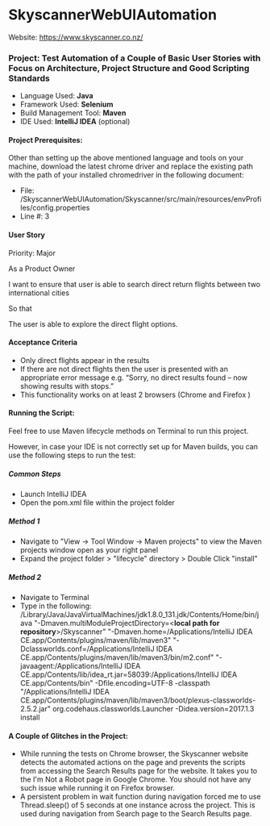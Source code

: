 # SkyscannerWebUIAutomation

Website: https://www.skyscanner.co.nz/

### Project: Test Automation of a Couple of Basic User Stories with Focus on Architecture, Project Structure and Good Scripting Standards

- Language Used: **Java**
- Framework Used: **Selenium**
- Build Management Tool: **Maven**
- IDE Used: **IntelliJ IDEA** (optional)

#### Project Prerequisites:
Other than setting up the above mentioned language and tools on your machine, download the latest chrome driver and replace the existing path with the path of your installed chromedriver in the following document:
- File: /SkyscannerWebUIAutomation/Skyscanner/src/main/resources/envProfiles/config.properties
- Line #: 3


#### User Story 

Priority: Major

As a Product Owner 

I want to ensure that user is able to search direct return flights between two international cities

So that 

The user is able to explore the direct flight options.

#### Acceptance Criteria

- Only direct flights appear in the results
- If there are not direct flights then the user is presented with an appropriate error message
e.g. “Sorry, no direct results found – now showing results with stops.”
- This functionality works on at least 2 browsers (Chrome and Firefox )

#### Running the Script:
Feel free to use Maven lifecycle methods on Terminal to run this project.

However, in case your IDE is not correctly set up for Maven builds, you can use the following steps to run the test:

##### Common Steps
- Launch IntelliJ IDEA
- Open the pom.xml file within the project folder
##### Method 1
- Navigate to "View -> Tool Window -> Maven projects" to view the Maven projects window open as your right panel
- Expand the project folder > "lifecycle" directory > Double Click "install"

##### Method 2
- Navigate to Terminal
- Type in the following:
/Library/Java/JavaVirtualMachines/jdk1.8.0_131.jdk/Contents/Home/bin/java "-Dmaven.multiModuleProjectDirectory=<**local path for repository**>/Skyscanner" "-Dmaven.home=/Applications/IntelliJ IDEA CE.app/Contents/plugins/maven/lib/maven3" "-Dclassworlds.conf=/Applications/IntelliJ IDEA CE.app/Contents/plugins/maven/lib/maven3/bin/m2.conf" "-javaagent:/Applications/IntelliJ IDEA CE.app/Contents/lib/idea_rt.jar=58039:/Applications/IntelliJ IDEA CE.app/Contents/bin" -Dfile.encoding=UTF-8 -classpath "/Applications/IntelliJ IDEA CE.app/Contents/plugins/maven/lib/maven3/boot/plexus-classworlds-2.5.2.jar" org.codehaus.classworlds.Launcher -Didea.version=2017.1.3 install


#### A Couple of Glitches in the Project:
- While running the tests on Chrome browser, the Skyscanner website detects the automated actions on the page and prevents the scripts from accessing the Search Results page for the website. It takes you to the I'm Not a Robot page in Google Chrome. You should not have any such issue while running it on Firefox browser.
- A persistent problem in wait function during navigation forced me to use Thread.sleep() of 5 seconds at one instance across the project. This is used during navigation from Search page to the Search Results page.
